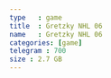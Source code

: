 ```yaml
---
type   : game
title  : Gretzky NHL 06
name   : Gretzky NHL 06
categories: [game]
telegram : 700
size : 2.7 GB
---
```



